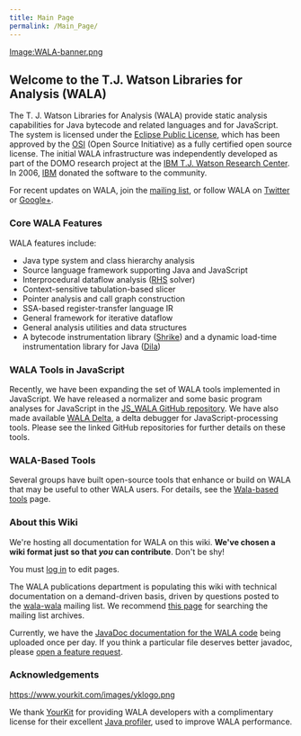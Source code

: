 ```yaml
---
title: Main Page
permalink: /Main_Page/
---
```


[Image:WALA-banner.png](/Image:WALA-banner.png "wikilink")

**Welcome to the T.J. Watson Libraries for Analysis (WALA)**
------------------------------------------------------------

The T. J. Watson Libraries for Analysis (WALA) provide static analysis
capabilities for Java bytecode and related languages and for JavaScript.
The system is licensed under the [Eclipse Public
License](http://www.eclipse.org/legal/epl-v10.html), which has been
approved by the [OSI](http://www.opensource.org/) (Open Source
Initiative) as a fully certified open source license. The initial WALA
infrastructure was independently developed as part of the DOMO research
project at the [IBM T.J. Watson Research
Center](http://www.research.ibm.com/). In 2006,
[IBM](http://www.ibm.com/us/) donated the software to the community.

For recent updates on WALA, join the [mailing
list](http://sourceforge.net/p/wala/mailman/), or follow WALA on
[Twitter](https://twitter.com/WALALibs) or
[Google+](https://plus.google.com/117805259258761505726/posts).

### Core WALA Features

WALA features include:

-   Java type system and class hierarchy analysis
-   Source language framework supporting Java and JavaScript
-   Interprocedural dataflow analysis
    ([RHS](http://www.cs.wisc.edu/~reps/#popl95) solver)
-   Context-sensitive tabulation-based slicer
-   Pointer analysis and call graph construction
-   SSA-based register-transfer language IR
-   General framework for iterative dataflow
-   General analysis utilities and data structures
-   A bytecode instrumentation library
    ([Shrike](/Shrike_technical_overview "wikilink")) and a dynamic
    load-time instrumentation library for Java
    ([Dila](/GettingStarted:wala.dila "wikilink"))

### WALA Tools in JavaScript

Recently, we have been expanding the set of WALA tools implemented in
JavaScript. We have released a normalizer and some basic program
analyses for JavaScript in the [JS_WALA GitHub
repository](https://github.com/wala/JS_WALA). We have also made
available [WALA Delta](https://github.com/wala/WALADelta), a delta
debugger for JavaScript-processing tools. Please see the linked GitHub
repositories for further details on these tools.

### WALA-Based Tools

Several groups have built open-source tools that enhance or build on
WALA that may be useful to other WALA users. For details, see the
[Wala-based tools](https://github.com/wala/WALA/wiki/WALA-Based-Tools)
page.

### About this Wiki

We're hosting all documentation for WALA on this wiki. **We've chosen a
wiki format just so that *you* can contribute**. Don't be shy!

You must [log
in](http://wala.sourceforge.net/wiki/index.php?title=Special:Userlogin&returnto=Special:Userlogout)
to edit pages.

The WALA publications department is populating this wiki with technical
documentation on a demand-driven basis, driven by questions posted to
the [wala-wala](http://sourceforge.net/p/wala/mailman/) mailing list. We
recommend [this
page](https://groups.google.com/forum/#!forum/wala-sourceforge-net) for
searching the mailing list archives.

Currently, we have the [JavaDoc documentation for the WALA
code](http://wala.sourceforge.net/javadocs) being uploaded once per day.
If you think a particular file deserves better javadoc, please [open a
feature request](https://github.com/wala/WALA/issues).

### Acknowledgements

<https://www.yourkit.com/images/yklogo.png>

We thank [YourKit](https://www.yourkit.com) for providing WALA
developers with a complimentary license for their excellent [Java
profiler](https://www.yourkit.com/java/profiler/), used to improve WALA
performance.